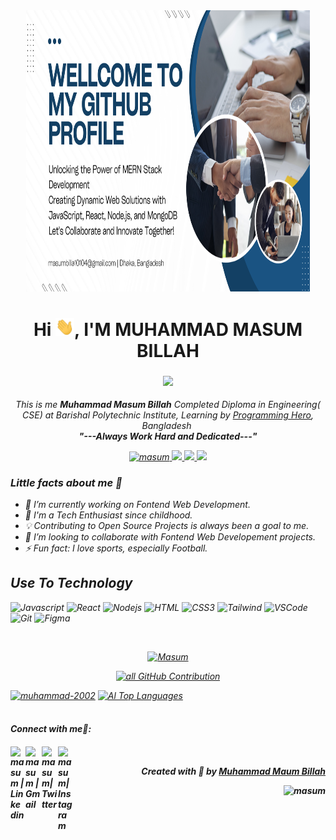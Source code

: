 <div align="center">
  <img width="90%" height="450px"  src="https://raw.githubusercontent.com/muhammad-2002/profile-banner/main/Blue%20Illustration%20Website%20Blog%20Banner.png">
</div>
<h1 align="center">Hi <img src="https://raw.githubusercontent.com/ABSphreak/ABSphreak/master/gifs/Hi.gif" width="30px">, I'M  MUHAMMAD MASUM BILLAH</h1>
<h3 align="center">
  <a href="https://github.com/Ratheshan03/readme-typing-svg"><img src="https://readme-typing-svg.herokuapp.com?lines=MERN+STACK+WEB+DEVELOPER;DIPLOMA+IN+COMPUTER+SCIENCE+ENGINEERING;BSC+IN+CSE+(NUB)&center=true&width=500&height=50"></a>
</h3>

<p align="center">
  <em>
    This is me <b>Muhammad Masum Billah</b> Completed Diploma in Engineering( CSE) at Barishal Polytechnic Institute, Learning by <a target="_blank" href="https://web.programming-hero.com">Programming Hero</a>, Bangladesh</b>&nbsp; 
  <br>
  <b><i>"---Always Work Hard and Dedicated---"</i></b>
    <p align="center">
 <a href="https://my-porfolio-steel.vercel.app/" target="blank">
  <img src="https://my-porfolio-steel.vercel.app/" alt="masum" />
 </a>
 <a href="https://www.linkedin.com/in/muhammad-masum/" target="_blank">
  <img src="https://img.shields.io/badge/LinkedIn-0077B5?style=for-the-badge&logo=linkedin&logoColor=white"/>
 </a>
 <a href="https://x.com/MUHAMMADMA6440" target="_blank">
  <img src="https://img.shields.io/badge/Twitter-1DA1F2?style=for-the-badge&logo=twitter&logoColor=white" />
 </a>
 <a href="https://www.instagram.com/billah3974/" target="_blank">
  <img src="https://img.shields.io/badge/Instagram-fe4164?style=for-the-badge&logo=instagram&logoColor=white"  />
 </a>
</p>
</p>

<h3>Little facts about me 🧑</h3>


- 🔭 I’m currently working on Fontend Web Development.
- 🧞 I'm a Tech Enthusiast since childhood.
- 💡 Contributing to Open Source Projects is always been a goal to me.
- 👯 I’m looking to collaborate with Fontend Web Developement projects.
- ⚡ Fun fact: I love sports, especially Football.


## Use To Technology

![Javascript](https://img.shields.io/badge/Javascript-F0DB4F?style=for-the-badge&labelColor=black&logo=javascript&logoColor=F0DB4F)
![React](https://img.shields.io/badge/-React-61DBFB?style=for-the-badge&labelColor=black&logo=react&logoColor=61DBFB)
![Nodejs](https://img.shields.io/badge/Nodejs-3C873A?style=for-the-badge&labelColor=black&logo=node.js&logoColor=3C873A)
![HTML](https://img.shields.io/badge/HTML5-E34F26?style=for-the-badge&logo=html5&logoColor=white)
![CSS3](https://img.shields.io/badge/CSS3-1572B6?style=for-the-badge&logo=css3&logoColor=white)
![Tailwind](https://img.shields.io/badge/Tailwind_CSS-092749?style=for-the-badge&logo=tailwindcss&logoColor=06B6D4&labelColor=000000)
![VSCode](https://img.shields.io/badge/Visual_Studio-0078d7?style=for-the-badge&logo=visual%20studio&logoColor=white)
![Git](https://img.shields.io/badge/Git-F05032?style=for-the-badge&logo=git&logoColor=white)
![Figma](https://img.shields.io/badge/Figma-F24E1E?style=for-the-badge&logo=figma&logoColor=white)





<br/>

<p align="center">
  <a href="https://github.com/muhammad-2002">
    <img src="https://github-readme-streak-stats.herokuapp.com/?user=muhammad-2002&theme=radical&border=#4c1d95&background=0D1117" alt="Masum"/>
  </a>
</p>

<p align="center">
  <a href="https://github.com/muhammad-2002">
    <img src="https://github-profile-summary-cards.vercel.app/api/cards/profile-details?username=muhammad-2002&theme=radical" alt="all GitHub Contribution"/>
  </a>
</p>

<a > 
    <a href="https://github.com/muhammad-2002"><img alt="muhammad-2002" src="https://denvercoder1-github-readme-stats.vercel.app/api?username=muhammad-2002&show_icons=true&count_private=true&theme=react&border_color=7F3FBF&bg_color=0D1117&title_color=F85D7F&icon_color=F8D866" height="192px" width="49.5%"/></a>
  <a href="https://github.com/muhammad-2002"><img alt="Al  Top Languages" src="https://denvercoder1-github-readme-stats.vercel.app/api/top-langs/?username=muhammad-2002&langs_count=8&layout=compact&theme=react&border_color=7F3FBF&bg_color=0D1117&title_color=F85D7F&icon_color=F8D866" height="192px" width="49.5%" /></a>
  <br/>
</a>
</br>




<h4> Connect with me🤝: <h4>
  </hr>
  <a href="https://www.linkedin.com/public-profile/settings?trk=d_flagship3_profile_self_view_public_profile">
   <img align="left" alt=" masum | Linkedin" width="24px" src="https://www.vectorlogo.zone/logos/linkedin/linkedin-icon.svg" />
  </a>
  <a href="mailto:masumbilla10104@gmail.com">
  <img align="left" alt="masum | Gmail" width="26px" src="https://www.vectorlogo.zone/logos/gmail/gmail-icon.svg" />
  </a>
  <a href="#">
    <img align="left" alt="masum| Twitter" width="26px" src="https://www.vectorlogo.zone/logos/twitter/twitter-official.svg" />
  </a>
  <a href="#">
    <img align="left" alt="masum| Instagram" width="24px" src="https://www.vectorlogo.zone/logos/instagram/instagram-icon.svg" />
  </a>
 
  <br>
  
<p align="right" > Created with 💖 by <a href="#">Muhammad Maum Billah</a></p>
<p align="right" > <img src="https://komarev.com/ghpvc/?username=muhammad-2002&label=Profile%20views&color=0e75b6&style=flat" alt="masum" /> </p>







